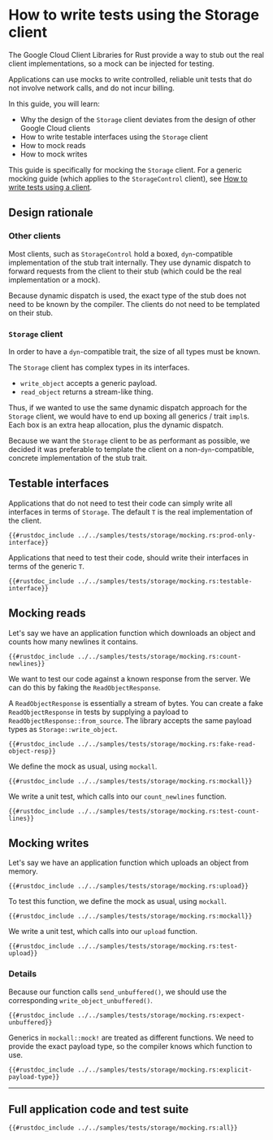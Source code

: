 <!-- 
Copyright 2025 Google LLC

Licensed under the Apache License, Version 2.0 (the "License");
you may not use this file except in compliance with the License.
You may obtain a copy of the License at

    https://www.apache.org/licenses/LICENSE-2.0

Unless required by applicable law or agreed to in writing, software
distributed under the License is distributed on an "AS IS" BASIS,
WITHOUT WARRANTIES OR CONDITIONS OF ANY KIND, either express or implied.
See the License for the specific language governing permissions and
limitations under the License.
-->

# How to write tests using the Storage client

The Google Cloud Client Libraries for Rust provide a way to stub out the real
client implementations, so a mock can be injected for testing.

Applications can use mocks to write controlled, reliable unit tests that do not
involve network calls, and do not incur billing.

In this guide, you will learn:

- Why the design of the `Storage` client deviates from the design of other
  Google Cloud clients
- How to write testable interfaces using the `Storage` client
- How to mock reads
- How to mock writes

This guide is specifically for mocking the `Storage` client. For a generic
mocking guide (which applies to the `StorageControl` client), see
[How to write tests using a client](../mock_a_client.md).

## Design rationale

### Other clients

Most clients, such as `StorageControl` hold a boxed, `dyn`-compatible
implementation of the stub trait internally. They use dynamic dispatch to
forward requests from the client to their stub (which could be the real
implementation or a mock).

Because dynamic dispatch is used, the exact type of the stub does not need to be
known by the compiler. The clients do not need to be templated on their stub.

### `Storage` client

In order to have a `dyn`-compatible trait, the size of all types must be known.

The `Storage` client has complex types in its interfaces.

- `write_object` accepts a generic payload.
- `read_object` returns a stream-like thing.

Thus, if we wanted to use the same dynamic dispatch approach for the `Storage`
client, we would have to end up boxing all generics / trait `impl`s. Each box is
an extra heap allocation, plus the dynamic dispatch.

Because we want the `Storage` client to be as performant as possible, we decided
it was preferable to template the client on a non-`dyn`-compatible, concrete
implementation of the stub trait.

## Testable interfaces

Applications that do not need to test their code can simply write all interfaces
in terms of `Storage`. The default `T` is the real implementation of the client.

```rust,ignore,noplayground
{{#rustdoc_include ../../samples/tests/storage/mocking.rs:prod-only-interface}}
```

Applications that need to test their code, should write their interfaces in
terms of the generic `T`.

```rust,ignore,noplayground
{{#rustdoc_include ../../samples/tests/storage/mocking.rs:testable-interface}}
```

## Mocking reads

Let's say we have an application function which downloads an object and counts
how many newlines it contains.

```rust,ignore,noplayground
{{#rustdoc_include ../../samples/tests/storage/mocking.rs:count-newlines}}
```

We want to test our code against a known response from the server. We can do
this by faking the `ReadObjectResponse`.

A `ReadObjectResponse` is essentially a stream of bytes. You can create a fake
`ReadObjectResponse` in tests by supplying a payload to
`ReadObjectResponse::from_source`. The library accepts the same payload types as
`Storage::write_object`.

```rust,ignore,noplayground
{{#rustdoc_include ../../samples/tests/storage/mocking.rs:fake-read-object-resp}}
```

We define the mock as usual, using `mockall`.

```rust,ignore,noplayground
{{#rustdoc_include ../../samples/tests/storage/mocking.rs:mockall}}
```

We write a unit test, which calls into our `count_newlines` function.

```rust,ignore,noplayground
{{#rustdoc_include ../../samples/tests/storage/mocking.rs:test-count-lines}}
```

## Mocking writes

Let's say we have an application function which uploads an object from memory.

```rust,ignore,noplayground
{{#rustdoc_include ../../samples/tests/storage/mocking.rs:upload}}
```

To test this function, we define the mock as usual, using `mockall`.

```rust,ignore,noplayground
{{#rustdoc_include ../../samples/tests/storage/mocking.rs:mockall}}
```

We write a unit test, which calls into our `upload` function.

```rust,ignore,noplayground
{{#rustdoc_include ../../samples/tests/storage/mocking.rs:test-upload}}
```

### Details

Because our function calls `send_unbuffered()`, we should use the corresponding
`write_object_unbuffered()`.

```rust,ignore,noplayground
{{#rustdoc_include ../../samples/tests/storage/mocking.rs:expect-unbuffered}}
```

Generics in `mockall::mock!` are treated as different functions. We need to
provide the exact payload type, so the compiler knows which function to use.

```rust,ignore,noplayground
{{#rustdoc_include ../../samples/tests/storage/mocking.rs:explicit-payload-type}}
```

______________________________________________________________________

## Full application code and test suite

```rust,ignore,noplayground
{{#rustdoc_include ../../samples/tests/storage/mocking.rs:all}}
```